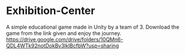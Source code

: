 # Exhibition-Center
A simple educational game made in Unity by a team of 3.
Download the game from the link given and enjoy the journey.
https://drive.google.com/drive/folders/10QMn6-QDL4WTk92notDokBv3lklBcfbW?usp=sharing
